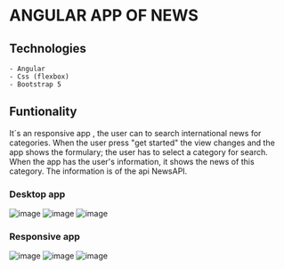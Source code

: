 # ANGULAR APP OF NEWS

## Technologies

    - Angular
    - Css (flexbox)
    - Bootstrap 5
    

## Funtionality

It´s an responsive app , the user can to search international news for categories.
When the user press "get started" the view changes and the app shows the formulary; the user has to select a category for search. When the app has the user's information, it shows the news of this category.
The information is of the api NewsAPI.

### Desktop app

![image](https://user-images.githubusercontent.com/88061350/207408921-a90b0e72-998f-47e3-b98b-76bce378e1a9.png)
![image](https://user-images.githubusercontent.com/88061350/207409046-298c97e1-d7a2-46f4-b5c6-281e4d6b6f02.png)
![image](https://user-images.githubusercontent.com/88061350/207409156-5defe927-14b8-4ef7-bb55-1b2557e1d026.png)

### Responsive app
![image](https://user-images.githubusercontent.com/88061350/207409322-e1ef73e4-76e2-4d5e-9f23-7f31fbd3d37f.png)
![image](https://user-images.githubusercontent.com/88061350/207409401-935ce9e4-2b8a-44f8-a41c-177793723470.png)
![image](https://user-images.githubusercontent.com/88061350/207409488-9e2628e0-0ee8-4661-a5a3-f1f958733d21.png)


